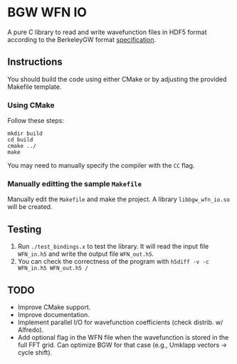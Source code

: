 # BGW WFN IO

A pure C library to read and write wavefunction files in HDF5 format according
to the BerkeleyGW format [specification](http://manual.berkeleygw.org/3.0/wfn_h5_spec/).


## Instructions

You should build the code using either CMake or by adjusting the provided
Makefile template.

### Using CMake
Follow these steps:
```
mkdir build
cd build
cmake ../
make
```
You may need to manually specify the compiler with the `CC` flag.

### Manually editting the sample `Makefile`
Manually edit the `Makefile` and make the project. A library `libbgw_wfn_io.so`
will be created.


## Testing
1. Run `./test_bindings.x` to test the library. It will read the input file
   `WFN_in.h5` and write the output file `WFN_out.h5`.
2. You can check the correctness of the program with
   `h5diff -v -c WFN_in.h5 WFN_out.h5 /`


## TODO
* Improve CMake support.
* Improve documentation.
* Implement parallel I/O for wavefunction coefficients (check distrib. w/ Alfredo).
* Add optional flag in the WFN file when the wavefunction is stored in the full
  FFT grid. Can optimize BGW for that case (e.g., Umklapp vectors -> cycle shift).
